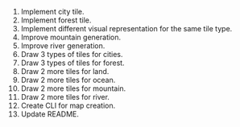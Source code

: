 1. Implement city tile.
2. Implement forest tile.
3. Implement different visual representation for the same tile type.
4. Improve mountain generation.
5. Improve river generation.
6. Draw 3 types of tiles for cities.
7. Draw 3 types of tiles for forest.
8. Draw 2 more tiles for land.
9. Draw 2 more tiles for ocean.
10. Draw 2 more tiles for mountain.
11. Draw 2 more tiles for river.
12. Create CLI for map creation.
13. Update README.